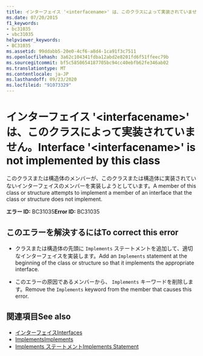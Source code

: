 ```yaml
---
title: インターフェイス '<interfacename>' は、このクラスによって実装されていません。
ms.date: 07/20/2015
f1_keywords:
- bc31035
- vbc31035
helpviewer_keywords:
- BC31035
ms.assetid: 99ddabb5-20e0-4cf6-a8d4-1ca91f3c7511
ms.openlocfilehash: 3a62c104341fdba12abd2e8201fd6f51ffeec79b
ms.sourcegitcommit: bf5c5850654187705bc94cc40ebfb62fe346ab02
ms.translationtype: MT
ms.contentlocale: ja-JP
ms.lasthandoff: 09/23/2020
ms.locfileid: "91073329"
---
```

# <a name="interface-interfacename-is-not-implemented-by-this-class"></a><span data-ttu-id="11acd-102">インターフェイス '\<interfacename>' は、このクラスによって実装されていません。</span><span class="sxs-lookup"><span data-stu-id="11acd-102">Interface '\<interfacename>' is not implemented by this class</span></span>

<span data-ttu-id="11acd-103">このクラスまたは構造体のメンバーが、このクラスまたは構造体に実装されていないインターフェイスのメンバーを実装しようとしています。</span><span class="sxs-lookup"><span data-stu-id="11acd-103">A member of this class or structure attempts to implement a member of an interface that the class or structure does not implement.</span></span>  
  
 <span data-ttu-id="11acd-104">**エラー ID:** BC31035</span><span class="sxs-lookup"><span data-stu-id="11acd-104">**Error ID:** BC31035</span></span>  
  
## <a name="to-correct-this-error"></a><span data-ttu-id="11acd-105">このエラーを解決するには</span><span class="sxs-lookup"><span data-stu-id="11acd-105">To correct this error</span></span>  
  
- <span data-ttu-id="11acd-106">クラスまたは構造体の先頭に `Implements` ステートメントを追加して、適切なインターフェイスを実装します。</span><span class="sxs-lookup"><span data-stu-id="11acd-106">Add an `Implements` statement at the beginning of the class or structure so that it implements the appropriate interface.</span></span>  
  
- <span data-ttu-id="11acd-107">このエラーの原因であるメンバーから、 `Implements` キーワードを削除します。</span><span class="sxs-lookup"><span data-stu-id="11acd-107">Remove the `Implements` keyword from the member that causes this error.</span></span>  
  
## <a name="see-also"></a><span data-ttu-id="11acd-108">関連項目</span><span class="sxs-lookup"><span data-stu-id="11acd-108">See also</span></span>

- [<span data-ttu-id="11acd-109">インターフェイス</span><span class="sxs-lookup"><span data-stu-id="11acd-109">Interfaces</span></span>](../programming-guide/language-features/interfaces/index.md)
- [<span data-ttu-id="11acd-110">Implements</span><span class="sxs-lookup"><span data-stu-id="11acd-110">Implements</span></span>](../language-reference/statements/implements-clause.md)
- [<span data-ttu-id="11acd-111">Implements ステートメント</span><span class="sxs-lookup"><span data-stu-id="11acd-111">Implements Statement</span></span>](../language-reference/statements/implements-statement.md)
